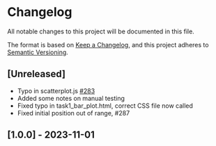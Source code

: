 # Changelog

All notable changes to this project will be documented in this file.

The format is based on [Keep a Changelog](https://keepachangelog.com/en/1.0.0/),
and this project adheres to [Semantic Versioning](https://semver.org/spec/v2.0.0.html).

## [Unreleased]

- Typo in scatterplot.js [#283](https://github.com/uiuc-ischool-accessible-computing-lab/maidr/issues/283)
- Added some notes on manual testing
- Fixed typo in task1_bar_plot.html, correct CSS file now called
- Fixed initial position out of range, #287

## [1.0.0] - 2023-11-01
